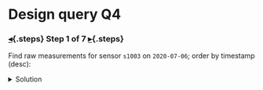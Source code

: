 <div class="top">

# Design query Q4
### [◂](command:katapod.loadPage?step6){.steps} Step 1 of 7 [▸](command:katapod.loadPage?finish){.steps}
</div>

Find raw measurements for sensor `s1003` on `2020-07-06`; order by timestamp (desc):

<details>
  <summary>Solution</summary>

```sql
SELECT timestamp, value 
FROM temperatures_by_sensor
WHERE sensor = 's1003'
  AND date   = '2020-07-06';
```{{execute}}

</details>